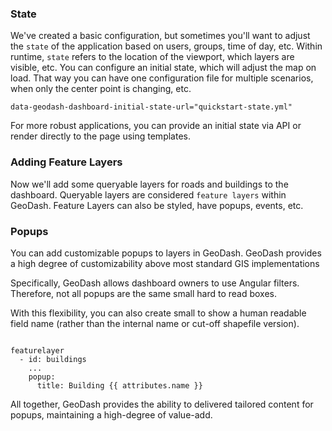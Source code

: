 
### State

We've created a basic configuration, but sometimes you'll want to adjust the `state` of the application based on users, groups, time of day, etc.  Within runtime, `state` refers to the location of the viewport, which layers are visible, etc.  You can configure an initial state, which will adjust the map on load.  That way you can have one configuration file for multiple scenarios, when only the center point is changing, etc.

```
data-geodash-dashboard-initial-state-url="quickstart-state.yml"
```

For more robust applications, you can provide an initial state via API or render directly to the page using templates.

### Adding Feature Layers

Now we'll add some queryable layers for roads and buildings to the dashboard.  Queryable layers are considered `feature layers` within GeoDash.  Feature Layers can also be styled, have popups, events, etc.

### Popups

You can add customizable popups to layers in GeoDash.  GeoDash provides a high degree of customizability above most standard GIS implementations

Specifically, GeoDash allows dashboard owners to use Angular filters.  Therefore, not all popups are the same small hard to read boxes.

With this flexibility, you can also create small to show a human readable field name (rather than the internal name or cut-off shapefile version).

```

featurelayer
  - id: buildings
    ...
    popup:
      title: Building {{ attributes.name }}
```


All together, GeoDash provides the ability to delivered tailored content for popups, maintaining a high-degree of value-add.
